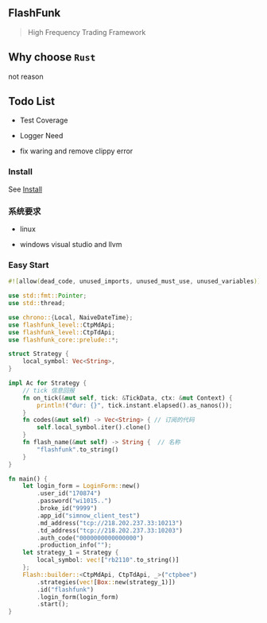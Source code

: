 ## FlashFunk

> High Frequency Trading Framework

## Why choose `Rust`

not reason

## Todo List

- Test Coverage

- Logger Need

- fix waring and remove clippy error

### Install

See [Install](./install.md)

### 系统要求

- linux

- windows visual studio and llvm

### Easy Start

```rust
#![allow(dead_code, unused_imports, unused_must_use, unused_variables)]

use std::fmt::Pointer;
use std::thread;

use chrono::{Local, NaiveDateTime};
use flashfunk_level::CtpMdApi;
use flashfunk_level::CtpTdApi;
use flashfunk_core::prelude::*;

struct Strategy {
    local_symbol: Vec<String>,
}

impl Ac for Strategy {
    // tick 信息回报 
    fn on_tick(&mut self, tick: &TickData, ctx: &mut Context) { 
        println!("dur: {}", tick.instant.elapsed().as_nanos());
    }
    fn codes(&mut self) -> Vec<String> { // 订阅的代码 
        self.local_symbol.iter().clone()
    }
    fn flash_name(&mut self) -> String {  // 名称
        "flashfunk".to_string()
    }
}

fn main() {
    let login_form = LoginForm::new()
        .user_id("170874")
        .password("wi1015..")
        .broke_id("9999")
        .app_id("simnow_client_test")
        .md_address("tcp://218.202.237.33:10213")
        .td_address("tcp://218.202.237.33:10203")
        .auth_code("0000000000000000")
        .production_info("");
    let strategy_1 = Strategy {
        local_symbol: vec!["rb2110".to_string()]
    };
    Flash::builder::<CtpMdApi, CtpTdApi, _>("ctpbee")
        .strategies(vec![Box::new(strategy_1)])
        .id("flashfunk")
        .login_form(login_form)
        .start();
}

```










